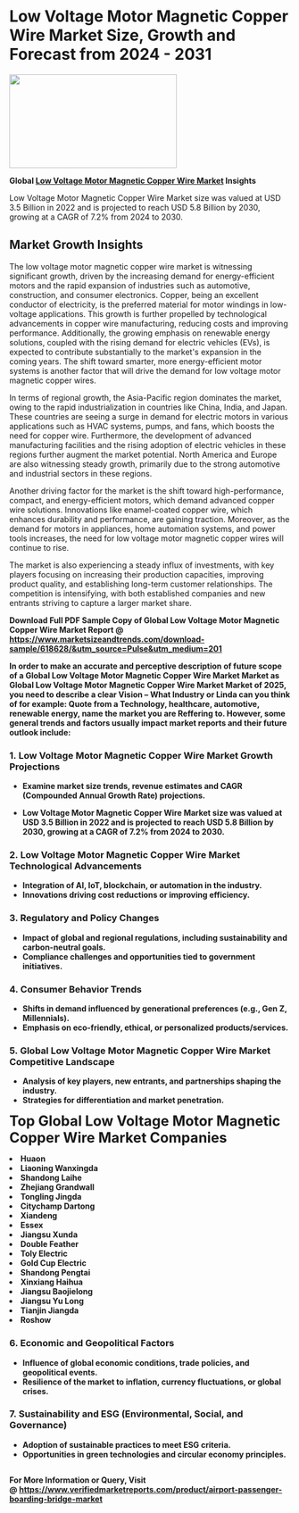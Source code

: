 <H1>Low Voltage Motor Magnetic Copper Wire Market Size, Growth and Forecast from 2024 - 2031</H1><img class="aligncenter size-medium wp-image-584254" src="https://thirdeyenews.in/wp-content/uploads/2024/09/Global-Market-Research-300x168.jpeg" alt="" width="300" height="168" /><p><strong>Global&nbsp;<a href="https://www.marketsizeandtrends.com/download-sample/618628/&amp;utm_source=Pulse&amp;utm_medium=201">Low Voltage Motor Magnetic Copper Wire Market</a> Insights</strong></p><p>Low Voltage Motor Magnetic Copper Wire Market size was valued at USD 3.5 Billion in 2022 and is projected to reach USD 5.8 Billion by 2030, growing at a CAGR of 7.2% from 2024 to 2030.</p><p><h2>Market Growth Insights</h2> <p>The low voltage motor magnetic copper wire market is witnessing significant growth, driven by the increasing demand for energy-efficient motors and the rapid expansion of industries such as automotive, construction, and consumer electronics. Copper, being an excellent conductor of electricity, is the preferred material for motor windings in low-voltage applications. This growth is further propelled by technological advancements in copper wire manufacturing, reducing costs and improving performance. Additionally, the growing emphasis on renewable energy solutions, coupled with the rising demand for electric vehicles (EVs), is expected to contribute substantially to the market's expansion in the coming years. The shift toward smarter, more energy-efficient motor systems is another factor that will drive the demand for low voltage motor magnetic copper wires.</p> <p><strong></strong></p> <p>In terms of regional growth, the Asia-Pacific region dominates the market, owing to the rapid industrialization in countries like China, India, and Japan. These countries are seeing a surge in demand for electric motors in various applications such as HVAC systems, pumps, and fans, which boosts the need for copper wire. Furthermore, the development of advanced manufacturing facilities and the rising adoption of electric vehicles in these regions further augment the market potential. North America and Europe are also witnessing steady growth, primarily due to the strong automotive and industrial sectors in these regions.</p> <p>Another driving factor for the market is the shift toward high-performance, compact, and energy-efficient motors, which demand advanced copper wire solutions. Innovations like enamel-coated copper wire, which enhances durability and performance, are gaining traction. Moreover, as the demand for motors in appliances, home automation systems, and power tools increases, the need for low voltage motor magnetic copper wires will continue to rise.</p> <p>The market is also experiencing a steady influx of investments, with key players focusing on increasing their production capacities, improving product quality, and establishing long-term customer relationships. The competition is intensifying, with both established companies and new entrants striving to capture a larger market share.</p> <p><strong></p><p><span class=""><strong>Download Full PDF Sample Copy of Global Low Voltage Motor Magnetic Copper Wire Market Report</strong> @ <a href="https://www.marketsizeandtrends.com/download-sample/618628/&amp;utm_source=Pulse&amp;utm_medium=201" target="_blank">https://www.marketsizeandtrends.com/download-sample/618628/&amp;utm_source=Pulse&amp;utm_medium=201</a></span></p><p>In order to make an accurate and perceptive description of future scope of a Global&nbsp;Low Voltage Motor Magnetic Copper Wire Market Market as Global&nbsp;Low Voltage Motor Magnetic Copper Wire Market Market of 2025, you need to describe a clear Vision &ndash; What Industry or Linda can you think of for example: Quote from a Technology, healthcare, automotive, renewable energy, name the market you are Reffering to. However, some general trends and factors usually impact market reports and their future outlook include:</p><h3>1.&nbsp;<strong>Low Voltage Motor Magnetic Copper Wire Market Growth Projections</strong></h3><ul><li>Examine market size trends, revenue estimates and CAGR (Compounded Annual Growth Rate) projections.</li><li><p>Low Voltage Motor Magnetic Copper Wire Market size was valued at USD 3.5 Billion in 2022 and is projected to reach USD 5.8 Billion by 2030, growing at a CAGR of 7.2% from 2024 to 2030.</p></li></ul><h3>2.&nbsp;<strong>Low Voltage Motor Magnetic Copper Wire Market Technological Advancements</strong></h3><ul><li>Integration of AI, IoT, blockchain, or automation in the industry.</li><li>Innovations driving cost reductions or improving efficiency.</li></ul><h3>3.&nbsp;<strong>Regulatory and Policy Changes</strong></h3><ul><li>Impact of global and regional regulations, including sustainability and carbon-neutral goals.</li><li>Compliance challenges and opportunities tied to government initiatives.</li></ul><h3>4.&nbsp;<strong>Consumer Behavior Trends</strong></h3><ul><li>Shifts in demand influenced by generational preferences (e.g., Gen Z, Millennials).</li><li>Emphasis on eco-friendly, ethical, or personalized products/services.</li></ul><h3>5.&nbsp;<strong>Global Low Voltage Motor Magnetic Copper Wire Market Competitive Landscape</strong></h3><ul><li>Analysis of key players, new entrants, and partnerships shaping the industry.</li><li>Strategies for differentiation and market penetration.</li></ul><p data-pm-slice="1 1 []"><span style="color: inherit; font-family: inherit; font-size: 25px;">Top Global Low Voltage Motor Magnetic Copper Wire Market Companies</span></p><div class="" data-test-id=""><p><li>Huaon</li><li> Liaoning Wanxingda</li><li> Shandong Laihe</li><li> Zhejiang Grandwall</li><li> Tongling Jingda</li><li> Citychamp Dartong</li><li> Xiandeng</li><li> Essex</li><li> Jiangsu Xunda</li><li> Double Feather</li><li> Toly Electric</li><li> Gold Cup Electric</li><li> Shandong Pengtai</li><li> Xinxiang Haihua</li><li> Jiangsu Baojielong</li><li> Jiangsu Yu Long</li><li> Tianjin Jiangda</li><li> Roshow</li></p></div><h3>6.&nbsp;<strong>Economic and Geopolitical Factors</strong></h3><ul><li>Influence of global economic conditions, trade policies, and geopolitical events.</li><li>Resilience of the market to inflation, currency fluctuations, or global crises.</li></ul><h3>7.&nbsp;<strong>Sustainability and ESG (Environmental, Social, and Governance)</strong></h3><ul><li>Adoption of sustainable practices to meet ESG criteria.</li><li>Opportunities in green technologies and circular economy principles.</li></ul><h2><strong style="font-size: 14px;">For More Information or Query, Visit @&nbsp;</strong><a style="background-color: #ffffff; font-size: 14px;" href="https://www.marketsizeandtrends.com/report/low-voltage-motor-magnetic-copper-wire-market/" target="_blank">https://www.verifiedmarketreports.com/product/airport-passenger-boarding-bridge-market</a></h2>
